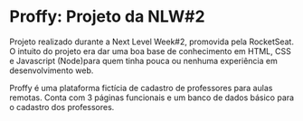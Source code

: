 # Proffy: Projeto da NLW#2
Projeto realizado durante a Next Level Week#2, promovida pela RocketSeat.
O intuito do projeto era dar uma boa base de conhecimento em HTML, CSS e Javascript (Node)para quem tinha pouca ou nenhuma experiência em desenvolvimento web.

Proffy é uma plataforma fictícia de cadastro de professores para aulas remotas.
Conta com 3 páginas funcionais e um banco de dados básico para o cadastro dos professores.

